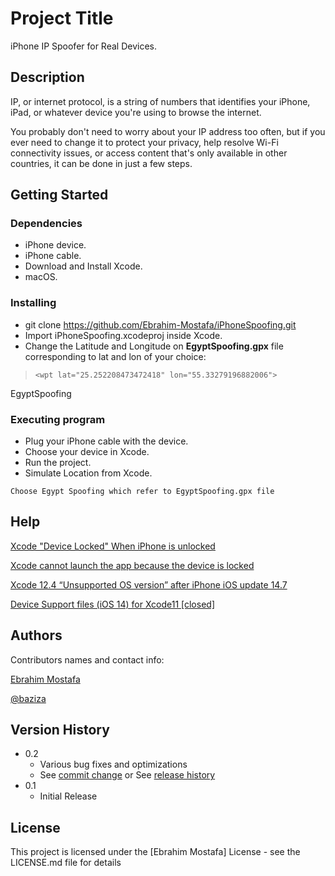 # Project Title

iPhone IP Spoofer for Real Devices.

## Description

IP, or internet protocol, is a string of numbers that identifies your iPhone, iPad, or whatever device you're using to browse the internet.

You probably don't need to worry about your IP address
too often, but if you ever need to change it to protect your privacy, help resolve Wi-Fi connectivity issues, or access content that's only available in other countries, it can be done in just a few steps. 

## Getting Started

### Dependencies

* iPhone device.
* iPhone cable.
* Download and Install Xcode.
* macOS.

### Installing

* git clone https://github.com/Ebrahim-Mostafa/iPhoneSpoofing.git
* Import iPhoneSpoofing.xcodeproj inside Xcode.
* Change the Latitude and Longitude on **EgyptSpoofing.gpx**  file corresponding to lat and lon of your choice:

>     <wpt lat="25.252208473472418" lon="55.33279196882006">
<name>EgyptSpoofing</name>

### Executing program

* Plug your iPhone cable with the device.
* Choose your device in Xcode.
* Run the project.
* Simulate Location from Xcode.
```
Choose Egypt Spoofing which refer to EgyptSpoofing.gpx file
```

## Help

[Xcode "Device Locked" When iPhone is unlocked](https://stackoverflow.com/questions/26791477/xcode-device-locked-when-iphone-is-unlocked)

[Xcode cannot launch the app because the device is locked](https://stackoverflow.com/questions/59763552/xcode-cannot-launch-the-app-because-the-device-is-locked)

[Xcode 12.4 “Unsupported OS version” after iPhone iOS update 14.7](https://stackoverflow.com/questions/67863355/xcode-12-4-unsupported-os-version-after-iphone-ios-update-14-7)

[Device Support files (iOS 14) for Xcode11 [closed]](https://stackoverflow.com/questions/62526772/device-support-files-ios-14-for-xcode11)

## Authors

Contributors names and contact info:

[Ebrahim Mostafa](https://www.linkedin.com/in/ebrahim-mostafa/)

[@baziza](https://twitter.com/baziza)

## Version History

* 0.2
    * Various bug fixes and optimizations
    * See [commit change]() or See [release history]()
* 0.1
    * Initial Release

## License

This project is licensed under the [Ebrahim Mostafa] License - see the LICENSE.md file for details

<!-- ## Acknowledgments

Inspiration, code snippets, etc.
* [awesome-readme](https://github.com/matiassingers/awesome-readme)
* [PurpleBooth](https://gist.github.com/PurpleBooth/109311bb0361f32d87a2)
* [dbader](https://github.com/dbader/readme-template)
* [zenorocha](https://gist.github.com/zenorocha/4526327)
* [fvcproductions](https://gist.github.com/fvcproductions/1bfc2d4aecb01a834b46) -->